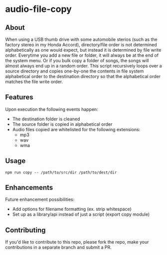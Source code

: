 # audio-file-copy

## About

When using a USB thumb drive with some automobile sterios (such as the factory stereo in my Honda Accord), directory/file order is not determined alphabetically as one would expect, but instead it is determined by file write order.  Everytime you add a new file or folder, it will always be at the end of the system menu.  Or if you bulk copy a folder of songs, the songs will almost always end up in a random order.  This script recursively loops over a source directory and copies one-by-one the contents in file system alphabetical order to the destination directory so that the alphabetical order matches the file write order.

## Features

Upon execution the following events happen:
- The destination folder is cleaned
- The source folder is copied in alphabetical order
- Audio files copied are whitelisted for the following extensions:
    - mp3
    - wav
    - wma

## Usage

```npm run copy -- /path/to/src/dir /path/to/dest/dir```

## Enhancements

Future enhancement possibilities:
- Add options for filename formatting (ex. strip whitespace)
- Set up as a library/api instead of just a script (export copy module)

## Contributing

If you'd like to contribute to this repo, please fork the repo, make your contributions in a separate branch and submit a PR.
